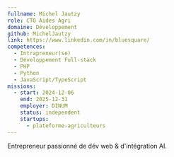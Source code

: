 ```yaml
---
fullname: Michel Jautzy
role: CTO Aides Agri
domaine: Développement
github: MichelJautzy
link: https://www.linkedin.com/in/bluesquare/
competences:
  - Intrapreneur(se)
  - Développement Full-stack
  - PHP
  - Python
  - JavaScript/TypeScript
missions:
  - start: 2024-12-06
    end: 2025-12-31
    employer: DINUM
    status: independent
    startups:
      - plateforme-agriculteurs
---
```

Entrepreneur passionné de dév web & d'intégration AI.